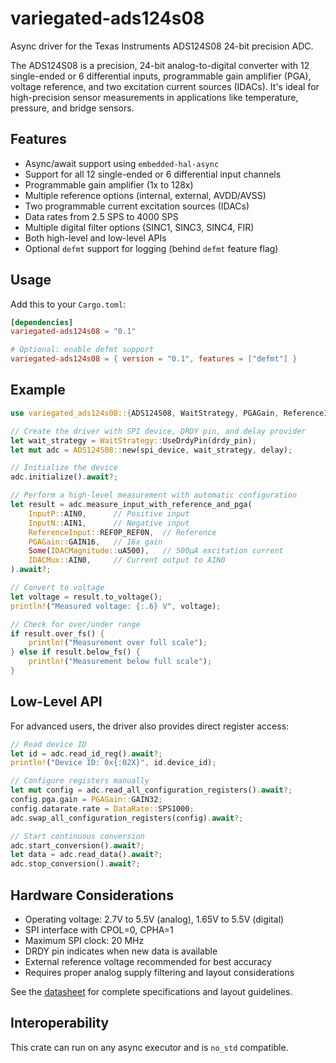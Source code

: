 # variegated-ads124s08

Async driver for the Texas Instruments ADS124S08 24-bit precision ADC.

The ADS124S08 is a precision, 24-bit analog-to-digital converter with 12 single-ended or 6 differential inputs, programmable gain amplifier (PGA), voltage reference, and two excitation current sources (IDACs). It's ideal for high-precision sensor measurements in applications like temperature, pressure, and bridge sensors.

## Features

- Async/await support using `embedded-hal-async`
- Support for all 12 single-ended or 6 differential input channels
- Programmable gain amplifier (1x to 128x)
- Multiple reference options (internal, external, AVDD/AVSS)
- Two programmable current excitation sources (IDACs)
- Data rates from 2.5 SPS to 4000 SPS
- Multiple digital filter options (SINC1, SINC3, SINC4, FIR)
- Both high-level and low-level APIs
- Optional `defmt` support for logging (behind `defmt` feature flag)

## Usage

Add this to your `Cargo.toml`:

```toml
[dependencies]
variegated-ads124s08 = "0.1"

# Optional: enable defmt support
variegated-ads124s08 = { version = "0.1", features = ["defmt"] }
```

## Example

```rust
use variegated_ads124s08::{ADS124S08, WaitStrategy, PGAGain, ReferenceInput, IDACMagnitude, IDACMux};

// Create the driver with SPI device, DRDY pin, and delay provider
let wait_strategy = WaitStrategy::UseDrdyPin(drdy_pin);
let mut adc = ADS124S08::new(spi_device, wait_strategy, delay);

// Initialize the device
adc.initialize().await?;

// Perform a high-level measurement with automatic configuration
let result = adc.measure_input_with_reference_and_pga(
    InputP::AIN0,      // Positive input
    InputN::AIN1,      // Negative input  
    ReferenceInput::REF0P_REF0N,  // Reference
    PGAGain::GAIN16,   // 16x gain
    Some(IDACMagnitude::uA500),   // 500µA excitation current
    IDACMux::AIN0,     // Current output to AIN0
).await?;

// Convert to voltage
let voltage = result.to_voltage();
println!("Measured voltage: {:.6} V", voltage);

// Check for over/under range
if result.over_fs() {
    println!("Measurement over full scale");
} else if result.below_fs() {
    println!("Measurement below full scale");
}
```

## Low-Level API

For advanced users, the driver also provides direct register access:

```rust
// Read device ID
let id = adc.read_id_reg().await?;
println!("Device ID: 0x{:02X}", id.device_id);

// Configure registers manually
let mut config = adc.read_all_configuration_registers().await?;
config.pga.gain = PGAGain::GAIN32;
config.datarate.rate = DataRate::SPS1000;
adc.swap_all_configuration_registers(config).await?;

// Start continuous conversion
adc.start_conversion().await?;
let data = adc.read_data().await?;
adc.stop_conversion().await?;
```

## Hardware Considerations

- Operating voltage: 2.7V to 5.5V (analog), 1.65V to 5.5V (digital)
- SPI interface with CPOL=0, CPHA=1
- Maximum SPI clock: 20 MHz
- DRDY pin indicates when new data is available
- External reference voltage recommended for best accuracy
- Requires proper analog supply filtering and layout considerations

See the [datasheet](docs/datasheet.pdf) for complete specifications and layout guidelines.

## Interoperability

This crate can run on any async executor and is `no_std` compatible.